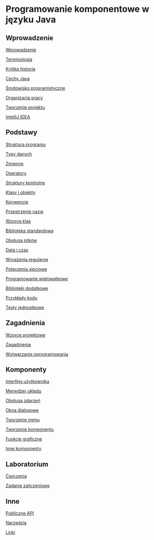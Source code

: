 Programowanie komponentowe w języku Java
========================================

Wprowadzenie
------------

[Wprowadzenie](docs/01%20wprowadzenie.md)

[Terminologia](docs/02%20terminologia.md)

[Krótka historia](docs/03%20historia.md)

[Cechy Java](docs/04%20cechy.md)

[Środowisko programistyczne](docs/05%20środowisko%20programistyczne.md)

[Organizacja pracy](docs/06%20organizacja%20pracy.md)

[Tworzenie projektu](docs/07%20tworzenie%20projektu.md)

[IntelliJ IDEA](docs/08%20intellij%20idea.md)

Podstawy
--------

[Struktura programu](docs/11%20struktura%20programu.md)

[Typy danych](docs/12%20typy%20danych.md)

[Zmienne](docs/13%20zmienne.md)

[Operatory](docs/14%20operatory.md)

[Struktury kontrolne](docs/15%20struktury%20kontrolne.md)

[Klasy i obiekty](docs/16%20klasy%20i%20obiekty.md)

[Konwencje](docs/17%20konwencje.md)

[Przestrzenie nazw](docs/18%20przestrzenie%20nazw.md)

[Wzorce klas](docs/21%20wzorce%20klas.md)

[Biblioteka standardowa](docs/31%20biblioteka%20standardowa.md)

[Obsługa plików](docs/32%20obsługa%20plików.md)

[Data i czas](docs/33%20data%20i%20czas.md)

[Wyrażenia regularne](docs/34%20wyrażenia%20regularne.md)

[Połączenia sieciowe](docs/35%20połączenia%20sieciowe.md)

[Programowanie wielowątkowe](docs/36%20programowanie%20wielowątkowe.md)

[Biblioteki dodatkowe](docs/42%20biblioteki%20dodatkowe.md)

[Przykłady kodu](docs/44%20przykłady%20kodu.md)

[Testy jednostkowe](docs/47%20testy%20jednostkowe.md)

Zagadnienia
-----------

[Wzorce projektowe](docs/51%20wzorce%20projektowe.md)

[Zagadnienia](docs/52%20wybrane%20zagadnienia.md)

[Wytwarzanie oprogramowania](docs/57%20wytwarzanie%20oprogramowania.md)

Komponenty
----------

[Interfejs użytkownika](docs/61%20interfejs%20użytkownika.md)

[Menedżer układu](docs/62%20menedżer%20układu.md)

[Obsługa zdarzeń](docs/63%20obsługa%20zdarzeń.md)

[Okna dialogowe](docs/64%20okna%20dialogowe.md)

[Tworzenie menu](docs/65%20tworzenie%20menu.md)

[Tworzenie komponentu](docs/66%20tworzenie%20komponentu.md)

[Funkcje graficzne](docs/67%20funkcje%20graficzne.md)

[Inne komponenty](docs/69%20inne%20komponenty.md)

Laboratorium
------------

[Ćwiczenia](docs/71%20ćwiczenia.md)

[Zadanie zaliczeniowe](docs/72%20zadanie.md)

Inne
----

[Publiczne API](docs/82%20lista%20api.md)

[Narzędzia](docs/86%20narzędzia.md)

[Linki](docs/88%20linki.md)
